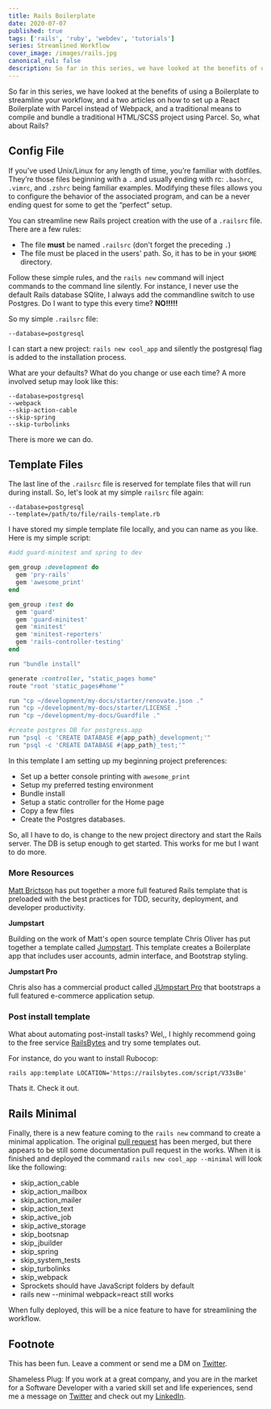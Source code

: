```yaml
---
title: Rails Boilerplate
date: 2020-07-07
published: true
tags: ['rails', 'ruby', 'webdev', 'tutorials']
series: Streamlined Workflow
cover_image: /images/rails.jpg
canonical_rul: false
description: So far in this series, we have looked at the benefits of using a Boilerplate to streamline your workflow, and a two articles on how to set up a React Boilerplate with Parcel instead of Webpack, and a traditional means to compile and bundle a traditional HTML/SCSS project using Parcel. So, what about Rails?
---
```

So far in this series, we have looked at the benefits of using a Boilerplate to streamline your workflow, and a two articles on how to set up a React Boilerplate with Parcel instead of Webpack, and a traditional means to compile and bundle a traditional HTML/SCSS project using Parcel. So, what about Rails?

## Config File
If you’ve used Unix/Linux for any length of time, you’re familiar with dotfiles. They’re those files beginning with a `.` and usually ending with rc: `.bashrc`, `.vimrc`, and `.zshrc` being familiar examples. Modifying these files allows you to configure the behavior of the associated program, and can be a never ending quest for some to get the “perfect” setup.

You can streamline new Rails project creation with the use of a `.railsrc` file. There are a few rules:
- The file **must** be named `.railsrc` (don't forget the preceding `.`)
- The file must be placed in the users' path. So, it has to be in your `$HOME` directory.

Follow these simple rules, and the `rails new` command will inject commands to the command line silently. For instance, I never use the default Rails database SQlite, I always add the commandline switch to use Postgres. Do I want to type this every time? **NO!!!!!**

So my simple `.railsrc` file:
```
--database=postgresql
```
I can start a new project: `rails new cool_app` and silently the postgresql flag is added to the installation process.

What are your defaults? What do you change or use each time? A more involved setup may look like this:
```
--database=postgresql
--webpack
--skip-action-cable
--skip-spring
--skip-turbolinks
```
There is more we can do.

## Template Files
The last line of the `.railsrc` file is reserved for template files that will run during install. So, let's look at my simple `railsrc` file again:
```
--database=postgresql
--template=/path/to/file/rails-template.rb
```
I have stored my simple template file locally, and you can name as you like. Here is my simple script:
```ruby
#add guard-minitest and spring to dev

gem_group :development do 
  gem 'pry-rails'
  gem 'awesome_print'
end

gem_group :test do
  gem 'guard'
  gem 'guard-minitest'
  gem 'minitest'
  gem 'minitest-reporters'
  gem 'rails-controller-testing'
end

run "bundle install"

generate :controller, "static_pages home"
route "root 'static_pages#home'"

run "cp ~/development/my-docs/starter/renovate.json ."
run "cp ~/development/my-docs/starter/LICENSE ."
run "cp ~/development/my-docs/Guardfile ."

#create postgres DB for postgress.app
run "psql -c 'CREATE DATABASE #{app_path}_development;'"
run "psql -c 'CREATE DATABASE #{app_path}_test;'"
```
In this template I am setting up my beginning project preferences:
- Set up a better console printing with `awesome_print`
- Setup my preferred testing environment
- Bundle install
- Setup a static controller for the Home page
- Copy a few files
- Create the Postgres databases.

So, all I have to do, is change to the new project directory and start the Rails server. The DB is setup enough to get started. This works for me but I want to do more.

### More Resources

[Matt Brictson](https://github.com/mattbrictson/rails-template) has put together a more full featured Rails template that is preloaded with the best practices for TDD, security, deployment, and developer productivity.

**Jumpstart**

Building on the work of Matt's open source template Chris Oliver has put together a template called [Jumpstart](https://github.com/excid3/jumpstart/blob/master/template.rb). This template creates a Boilerplate app that includes user accounts, admin interface, and Bootstrap styling.

**Jumpstart Pro**

Chris also has a commercial product called [JUmpstart Pro](https://jumpstartrails.com/) that bootstraps a full featured e-commerce application setup.

### Post install template

What about automating post-install tasks? Wel,, I highly recommend going to the free service [RailsBytes](https://railsbytes.com/public/templates) and try some templates out.

For instance, do you want to install Rubocop:
```
rails app:template LOCATION='https://railsbytes.com/script/V33sBe'
```
Thats it. Check it out.

## Rails Minimal
Finally, there is a new feature coming to the `rails new` command to create a minimal application. The original [pull request](https://github.com/rails/rails/pull/39282) has been merged, but there appears to be still some documentation pull request in the works. When it is finished and deployed the command `rails new cool_app --minimal` will look like the following:

- skip_action_cable
- skip_action_mailbox
- skip_action_mailer
- skip_action_text
- skip_active_job
- skip_active_storage
- skip_bootsnap
- skip_jbuilder
- skip_spring
- skip_system_tests
- skip_turbolinks
- skip_webpack
- Sprockets should have JavaScript folders by default
- rails new --minimal webpack=react still works

When fully deployed, this will be a nice feature to have for streamlining the workflow.

## Footnote
This has been fun. Leave a comment or send me a DM on [Twitter](http://twitter.com/EclecticCoding).

Shameless Plug: If you work at a great company, and you are in the market for a Software Developer with a varied skill set and life experiences, send me a message on [Twitter](http://twitter.com/EclecticCoding) and check out my [LinkedIn](http://www.linkedin.com/in/dev-chuck-smith).
